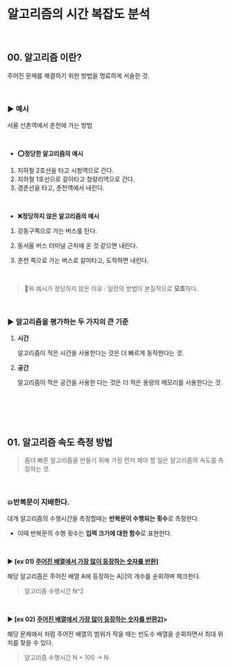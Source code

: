 # 알고리즘의 시간 복잡도 분석

</br>

## 00. 알고리즘 이란?

주어진 문제를 해결하기 위한 방법을 명료하게 서술한 것.

</br>

### ▶ 예시

서울 신촌역에서 춘천에 가는 방법  

</br>

- **⭕정당한 알고리즘의 예시**

1. 지하철 2호선을 타고 시청역으로 간다.
2. 지하철 1호선으로 갈아타고 청량리역으로 간다.
3. 경춘선을 타고, 춘천역에서 내린다.

</br>

- **❌정당하지 않은 알고리즘의 예시**

1. 강동구쪽으로 가는 버스를 탄다.

2. 동서울 버스 터미널 근처에 온 것 같으면 내린다.

3. 춘천 쪽으로 가는 버스로 갈아타고, 도착하면 내린다.

   </br>

>  🔅위 예시가 정당하지 않은 이유 : 일련의 방법이 본질적으로 **모호**하다.

</br>

### ▶ 알고리즘을 평가하는 두 가지의 큰 기준

1. **시간**

   알고리즘이 적은 시간을 사용한다는 것은 더 빠르게 동작한다는 것.

2. **공간**

   알고리즘이 적은 공간을 사용한 다는 것은 더 적은 용량의 메모리를 사용한다는 것.
   
   </br>
   
   </br>
   
   </br>
   
   </br>

## 01. 알고리즘 속도 측정 방법

> 좀더 빠른 알고리즘을 만들기 위해 가장 먼저 해야 할 일은 알고리즘의 속도를 측정하는 것.

</br>

### 💥반복문이 지배한다.

대개 알고리즘의 수행시간을 측정할때는 **반복문이 수행되는 횟수**로 측정한다.

- 이때 반복문의 수행 횟수는 **입력 크기에 대한 함수**로 표현한다.

</br>

**▶ [ex 01) [주어진 배열에서 가장 많이 등장하는 숫자를 반환](https://github.com/coke05288/Algorithm/tree/master/Algo-Study/01.Algorithm-Problem-Solving-Strategy/01-01-Time_complexity_analysis/01-01-01-Introduction/01-01-01_example01.cpp)]**

해당 알고리즘은 주어진 배열 A에 등장하는 A[i]의 개수를 순회하며 체크한다.

> 알고리즘 수행시간 N^2

</br>

**▶ [ex 02) [주어진 배열에서 가장 많이 등장하는 숫자를 반환2](https://github.com/coke05288/Algorithm/tree/master/Algo-Study/01.Algorithm-Problem-Solving-Strategy/01-01-Time_complexity_analysis/01-01-01-Introduction/01-01-01_example02.cpp)]>**

해당 문제에서 처럼 주어진 배열의 범위가 작을 때는 빈도수 배열을 순회하면서 최대 위치를 찾을 수 있다.

> 알고리즘 수행시간 N + 100 -> N